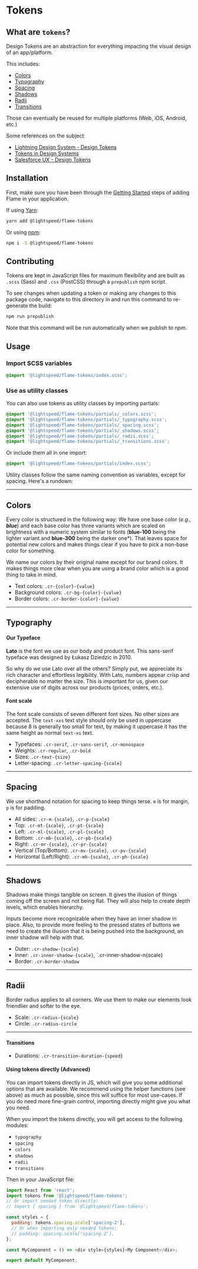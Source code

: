 # Tokens

## What are `tokens`?

Design Tokens are an abstraction for everything impacting the visual design of an app/platform.

This includes:

- [Colors](#colors)
- [Typography](#typography)
- [Spacing](#spacing)
- [Shadows](#shadows)
- [Radii](#radii)
- [Transitions](#transitions)

Those can eventually be reused for multiple platforms (Web, iOS, Android, etc.)

Some references on the subject:

- [Lightning Design System - Design Tokens](https://www.lightningdesignsystem.com/design-tokens/)
- [Tokens in Design Systems](https://medium.com/eightshapes-llc/tokens-in-design-systems-25dd82d58421)
- [Salesforce UX - Design Tokens](https://github.com/salesforce-ux/design-system/wiki/Design-Tokens)

## Installation

First, make sure you have been through the [Getting Started](https://github.com/lightspeed/flame#getting-started) steps of adding Flame in your application.

If using [Yarn](https://yarnpkg.com/):

```sh
yarn add @lightspeed/flame-tokens
```

Or using [npm](https://www.npmjs.com/):

```sh
npm i -S @lightspeed/flame-tokens
```

## Contributing

Tokens are kept in JavaScript files for maximum flexibility and are built
as `.scss` (Sass) and `.css` (PostCSS) through a `prepublish` npm script.

To see changes when updating a token or making any changes to this
package code, navigate to this directory in and run this command to
re-generate the build:

```sh
npm run prepublish
```

Note that this command will be run automatically when we publish to npm.

## Usage

### Import SCSS variables

```scss
@import '@lightspeed/flame-tokens/index.scss';
```

### Use as utility classes

You can also use tokens as utility classes by importing partials:

```scss
@import '@lightspeed/flame-tokens/partials/_colors.scss';
@import '@lightspeed/flame-tokens/partials/_typography.scss';
@import '@lightspeed/flame-tokens/partials/_spacing.scss';
@import '@lightspeed/flame-tokens/partials/_shadows.scss';
@import '@lightspeed/flame-tokens/partials/_radii.scss';
@import '@lightspeed/flame-tokens/partials/_transitions.scss';
```

Or include them all in one import:

```scss
@import '@lightspeed/flame-tokens/partials/index.scss';
```

Utility classes follow the same naming convention as variables, except for spacing. Here's a rundown:

---

## Colors

Every color is structured in the following way: We have one base color (_e.g., **blue**_) and each base color has three variants which are scaled on brightness with a numeric system similar to fonts (**blue-100** being the lighter variant and **blue-300** being the darker one\*). That leaves space for potential new colors and makes things clear if you have to pick a non-base color for something.

We name our colors by their original name except for our brand colors. It makes things more clear when you are using a brand color which is a good thing to take in mind.

- Text colors: `.cr-{color}-{value}`
- Background colors: `.cr-bg-{color}-{value}`
- Border colors: `.cr-border-{color}-{value}`

---

## Typography

#### Our Typeface

**Lato** is the font we use as our body and product font. This sans-serif typeface was designed by Łukasz Dziedzic in 2010.

So why do we use Lato over all the others? Simply put, we appreciate its rich character and effortless legibility. With Lato, numbers appear crisp and decipherable no matter the size. This is important for us, given our extensive use of digits across our products (prices, orders, etc.).

#### Font scale

The font scale consists of seven different font sizes. No other sizes are accepted. The `text-xxs` text style should only be used in uppercase because 8 is generally too small for text, by making it uppercase it has the same height as normal `text-xs` text.

- Typefaces: `.cr-serif`, `.cr-sans-serif`, `.cr-monospace`
- Weights: `.cr-regular`, `.cr-bold`
- Sizes: `.cr-text-{size}`
- Letter-spacing: `.cr-letter-spacing-{scale}`

---

## Spacing

We use shorthand notation for spacing to keep things terse. `m` is for margin, `p` is for padding.

- All sides: `.cr-m-{scale}`, `.cr-p-{scale}`
- Top: `.cr-mt-{scale}`, `.cr-pt-{scale}`
- Left: `.cr-ml-{scale}`, `.cr-pl-{scale}`
- Bottom: `.cr-mb-{scale}`, `.cr-pb-{scale}`
- Right: `.cr-mr-{scale}`, `.cr-pr-{scale}`
- Vertical (Top/Bottom): `.cr-mv-{scale}`, `.cr-pv-{scale}`
- Horizontal (Left/Right): `.cr-mh-{scale}`, `.cr-ph-{scale}`

---

## Shadows

Shadows make things tangible on screen. It gives the illusion of things coming off the screen and not being flat. They will also help to create depth levels, which enables hierarchy.

Inputs become more recognizable when they have an inner shadow in place. Also, to provide more feeling to the pressed states of buttons we need to create the illusion that it is being pushed into the background, an inner shadow will help with that.

- Outer: `.cr-shadow-{scale}`
- Inner: `.cr-inner-shadow-{scale}`, `.cr-inner-shadow-n{scale}
- Border: `.cr-border-shadow`

---

## Radii

Border radius applies to all corners. We use them to make our elements look friendlier and softer to the eye.

- Scale: `.cr-radius-{scale}`
- Circle: `.cr-radius-circle`

---

#### Transitions

- Durations: `.cr-transition-duration-{speed}`

#### Using tokens directly (Advanced)

You can import tokens directly in JS, which will give you some additional options that are available.
We recommend using the helper functions (see above) as much as possible, since this will suffice
for most use-cases. If you do need more fine-grain control, importing directly might give you
what you need.

When you import the tokens directly, you will get access to the following modules:

- `typography`
- `spacing`
- `colors`
- `shadows`
- `radii`
- `transitions`

Then in your JavaScript file:

```js
import React from 'react';
import tokens from '@lightspeed/flame-tokens';
// Or import needed token directly:
// import { spacing } from '@lightspeed/flame-tokens';

const styles = {
  padding: tokens.spacing.scale['spacing-2'],
  // Or when importing only needed tokens:
  // padding: spacing.scale['spacing-2'],
};

const MyComponent = () => <div style={styles}>My Component</div>;

export default MyComponent;
```
